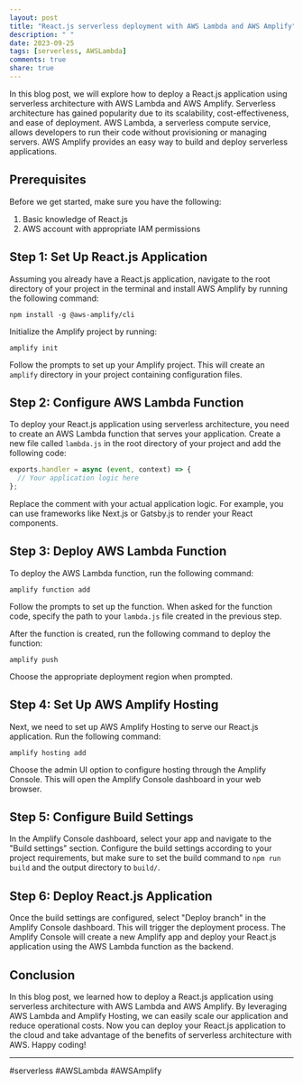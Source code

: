 ```yaml
---
layout: post
title: "React.js serverless deployment with AWS Lambda and AWS Amplify"
description: " "
date: 2023-09-25
tags: [serverless, AWSLambda]
comments: true
share: true
---
```


In this blog post, we will explore how to deploy a React.js application using serverless architecture with AWS Lambda and AWS Amplify. Serverless architecture has gained popularity due to its scalability, cost-effectiveness, and ease of deployment. AWS Lambda, a serverless compute service, allows developers to run their code without provisioning or managing servers. AWS Amplify provides an easy way to build and deploy serverless applications.

## Prerequisites

Before we get started, make sure you have the following:

1. Basic knowledge of React.js
2. AWS account with appropriate IAM permissions

## Step 1: Set Up React.js Application

Assuming you already have a React.js application, navigate to the root directory of your project in the terminal and install AWS Amplify by running the following command:
```
npm install -g @aws-amplify/cli
```

Initialize the Amplify project by running:
```
amplify init
```

Follow the prompts to set up your Amplify project. This will create an `amplify` directory in your project containing configuration files.

## Step 2: Configure AWS Lambda Function

To deploy your React.js application using serverless architecture, you need to create an AWS Lambda function that serves your application. Create a new file called `lambda.js` in the root directory of your project and add the following code:

```javascript
exports.handler = async (event, context) => {
  // Your application logic here
};
```

Replace the comment with your actual application logic. For example, you can use frameworks like Next.js or Gatsby.js to render your React components.

## Step 3: Deploy AWS Lambda Function

To deploy the AWS Lambda function, run the following command:
```
amplify function add
```

Follow the prompts to set up the function. When asked for the function code, specify the path to your `lambda.js` file created in the previous step.

After the function is created, run the following command to deploy the function:
```
amplify push
```

Choose the appropriate deployment region when prompted.

## Step 4: Set Up AWS Amplify Hosting

Next, we need to set up AWS Amplify Hosting to serve our React.js application. Run the following command:
```
amplify hosting add
```

Choose the admin UI option to configure hosting through the Amplify Console. This will open the Amplify Console dashboard in your web browser.

## Step 5: Configure Build Settings

In the Amplify Console dashboard, select your app and navigate to the "Build settings" section. Configure the build settings according to your project requirements, but make sure to set the build command to `npm run build` and the output directory to `build/`.

## Step 6: Deploy React.js Application

Once the build settings are configured, select "Deploy branch" in the Amplify Console dashboard. This will trigger the deployment process. The Amplify Console will create a new Amplify app and deploy your React.js application using the AWS Lambda function as the backend.

## Conclusion

In this blog post, we learned how to deploy a React.js application using serverless architecture with AWS Lambda and AWS Amplify. By leveraging AWS Lambda and Amplify Hosting, we can easily scale our application and reduce operational costs. Now you can deploy your React.js application to the cloud and take advantage of the benefits of serverless architecture with AWS. Happy coding!

---

#serverless #AWSLambda #AWSAmplify